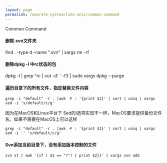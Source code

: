 ```yaml
---
layout: page
permalink: /operate-system/like-unix/common-command
---
```


Common Command

#### 删除.svn文件夹
find . -type d -name ".svn" | xargs rm -rf

#### 删除dpkg -l 中rc状态的包
dpkg -l | grep ^rc | cut -d' ' -f3 | sudo xargs dpkg --purge

#### 遍历目录下的所有文件，指定替换文件内容

	grep -i "default" -r . |awk -F : '{print $1}' | sort | uniq | xargs sed -i 's/default/c/g'

因为在MacOS和Linux平台下 Sed的i选项实现不一样，MacOS要求提供备份文件名，如果不需要在MacOS上可以这样

	grep -i "default" -r . |awk -F : '{print $1}' | sort | uniq | xargs sed -i '' 's/default/c/g'

#### Svn添加当前目录下，没有添加版本控制的文件

	svn st | awk '{if ( $1 == "?") { print $2}}' | xargs svn add
